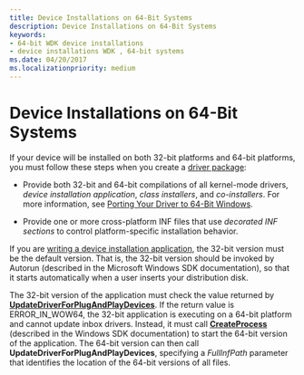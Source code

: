 ```yaml
---
title: Device Installations on 64-Bit Systems
description: Device Installations on 64-Bit Systems
keywords:
- 64-bit WDK device installations
- device installations WDK , 64-bit systems
ms.date: 04/20/2017
ms.localizationpriority: medium
---
```


# Device Installations on 64-Bit Systems





If your device will be installed on both 32-bit platforms and 64-bit platforms, you must follow these steps when you create a [driver package](driver-packages.md):

-   Provide both 32-bit and 64-bit compilations of all kernel-mode drivers, *device installation application*, *class installers*, and *co-installers*. For more information, see [Porting Your Driver to 64-Bit Windows](../kernel/porting-your-driver-to-64-bit-windows.md).

-   Provide one or more cross-platform INF files that use *decorated INF sections* to control platform-specific installation behavior.

If you are [writing a device installation application](writing-a-device-installation-application.md), the 32-bit version must be the default version. That is, the 32-bit version should be invoked by Autorun (described in the Microsoft Windows SDK documentation), so that it starts automatically when a user inserts your distribution disk.

The 32-bit version of the application must check the value returned by [**UpdateDriverForPlugAndPlayDevices**](/windows/win32/api/newdev/nf-newdev-updatedriverforplugandplaydevicesa). If the return value is ERROR_IN_WOW64, the 32-bit application is executing on a 64-bit platform and cannot update inbox drivers. Instead, it must call [**CreateProcess**](/windows/win32/api/processthreadsapi/nf-processthreadsapi-createprocessa) (described in the Windows SDK documentation) to start the 64-bit version of the application. The 64-bit version can then call **UpdateDriverForPlugAndPlayDevices**, specifying a *FullInfPath* parameter that identifies the location of the 64-bit versions of all files.

 

